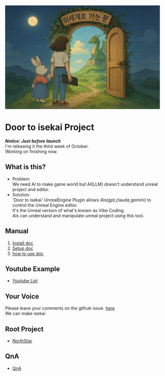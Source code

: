 ![](docs/images/Door_0.png)
# Door to isekai Project

***Notice: Just before launch***  
I'm releasing it the third week of October.  
Working on finishing now.  

## What is this?
- Problem:  
  We need AI to make game world but AI(LLM) doesn't understand unreal project and editor.  
- Solution:  
  'Door to isekai' UnrealEngine Plugin allows AIs(gpt,claude,gemini) to control the Unreal Engine editor.  
  It's the Unreal version of what's known as Vibe Coding.  
  AIs can understand and manipulate unreal project using this tool.  

## Manual  
 1. [Install doc](docs/install/install.md)
 2. [Setup doc](https://github.com/LSG7/UnrealEngine_AI_Bridge/blob/main/docs/setup/setup.md)   
 3. [how to use doc](docs/howtouse/howtouse.md)

## Youtube Example
- [Youtube List](https://github.com/LSG7/UnrealEngine_AI_Bridge/blob/main/docs/youtube/youtube.md)

## Your Voice  
Please leave your comments on the github issue. [here](https://github.com/LSG7/UnrealEngine_AI_Bridge/issues)  
We can make isekai

## Root Project  
- [NorthStar](https://github.com/LSG7/NorthStar)  

## QnA  
- [QnA](https://github.com/LSG7/UnrealEngine_AI_Bridge/blob/main/docs/QnA/QnA.md)
